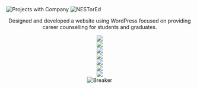 <img src="https://user-images.githubusercontent.com/85858695/151645506-cdf599e6-21c3-49cf-9369-ac59f27618b1.png" alt="Projects with Company"/>
<img src="https://user-images.githubusercontent.com/85858695/151645539-13c1396a-4906-4818-a179-a5b4dc459a08.png" alt="NESTorEd"/>

<p align="center">Designed and developed a website using WordPress focused on providing career counselling for students and graduates.
</p>
<p align="center">
  <img src="https://user-images.githubusercontent.com/85858695/166440178-5dc96c79-642e-4cb9-b3d3-184308657108.JPG"><br>
    <img src="https://user-images.githubusercontent.com/85858695/166440324-7ea6d07a-5b41-4018-8dc5-82f4405a0184.JPG"><br>
    <img src="https://user-images.githubusercontent.com/85858695/166440317-aeb2dbe2-e743-403a-9941-4e63163cc5e6.JPG"><br>
    <img src="https://user-images.githubusercontent.com/85858695/166440322-0db1f9fb-91e0-4cc1-a2ba-811cf34c56b2.JPG"><br>
    <img src="https://user-images.githubusercontent.com/85858695/166440622-da06e7e2-8c31-4e6b-8485-7e60544d3460.JPG"><br>
    <img src="https://user-images.githubusercontent.com/85858695/166440612-7b60e2ba-9c54-4a18-b3c0-e814a33668cb.JPG"><br>
    <img src="https://user-images.githubusercontent.com/85858695/166440619-aa6f1e78-0794-4747-b427-a79d7b261ebd.JPG"><br>
  <img src="https://user-images.githubusercontent.com/85858695/151645991-d1b6b9a9-0503-43c2-824d-921ff256dca8.png" alt="Breaker"/>
</p>
